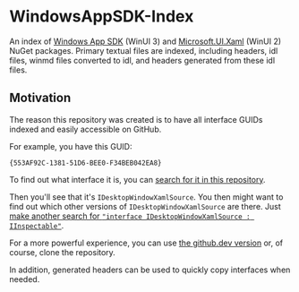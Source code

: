 # WindowsAppSDK-Index

An index of [Windows App
SDK](https://www.nuget.org/packages/Microsoft.WindowsAppSDK) (WinUI 3) and
[Microsoft.UI.Xaml](https://www.nuget.org/packages/Microsoft.UI.Xaml) (WinUI 2)
NuGet packages. Primary textual files are indexed, including headers, idl files,
winmd files converted to idl, and headers generated from these idl files.

## Motivation

The reason this repository was created is to have all interface GUIDs indexed
and easily accessible on GitHub.

For example, you have this GUID:

`{553AF92C-1381-51D6-BEE0-F34BEB042EA8}`

To find out what interface it is, you can [search for it in this
repository](https://github.com/search?q=repo%3Am417z%2FWindowsAppSDK-Index+553AF92C-1381-51D6-BEE0-F34BEB042EA8&type=code).

Then you'll see that it's `IDesktopWindowXamlSource`. You then might want to
find out which other versions of `IDesktopWindowXamlSource` are there. Just
[make another search for `"interface IDesktopWindowXamlSource :
IInspectable"`](https://github.com/search?q=repo%3Am417z%2FWindowsAppSDK-Index+%22interface+IDesktopWindowXamlSource+%3A+IInspectable%22&type=code).

For a more powerful experience, you can use [the github.dev
version](https://github.dev/m417z/WindowsAppSDK-Index) or, of course, clone the
repository.

In addition, generated headers can be used to quickly copy interfaces when
needed.
